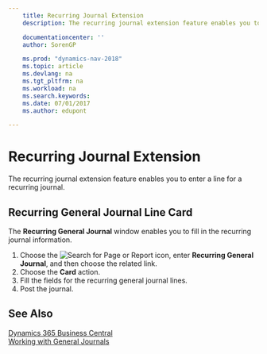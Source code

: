 ```yaml
---
    title: Recurring Journal Extension
    description: The recurring journal extension feature enables you to enter a line for a recurring journal.

    documentationcenter: ''
    author: SorenGP

    ms.prod: "dynamics-nav-2018"
    ms.topic: article
    ms.devlang: na
    ms.tgt_pltfrm: na
    ms.workload: na
    ms.search.keywords:
    ms.date: 07/01/2017
    ms.author: edupont

---
```

# Recurring Journal Extension
The recurring journal extension feature enables you to enter a line for a recurring journal.  

## Recurring General Journal Line Card  
The **Recurring General Journal** window enables you to fill in the recurring journal information.  

1.  Choose the ![Search for Page or Report](../../media/ui-search/search_small.png "Search for Page or Report icon") icon, enter **Recurring General Journal**, and then choose the related link.  
2.  Choose the **Card** action.  
3.  Fill the fields for the recurring general journal lines.  
4.  Post the journal.  

## See Also
[Dynamics 365 Business Central](/dynamics365/business-central/)  
[Working with General Journals](../../ui-work-general-journals.md)
